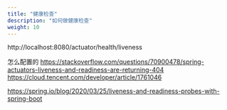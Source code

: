 ```yaml
---
title: "健康检查"
description: "如何做健康检查"
weight: 10
---
```


http://localhost:8080/actuator/health/liveness 


怎么配置的
https://stackoverflow.com/questions/70900478/spring-actuators-liveness-and-readiness-are-returning-404 
https://cloud.tencent.com/developer/article/1761046

https://spring.io/blog/2020/03/25/liveness-and-readiness-probes-with-spring-boot